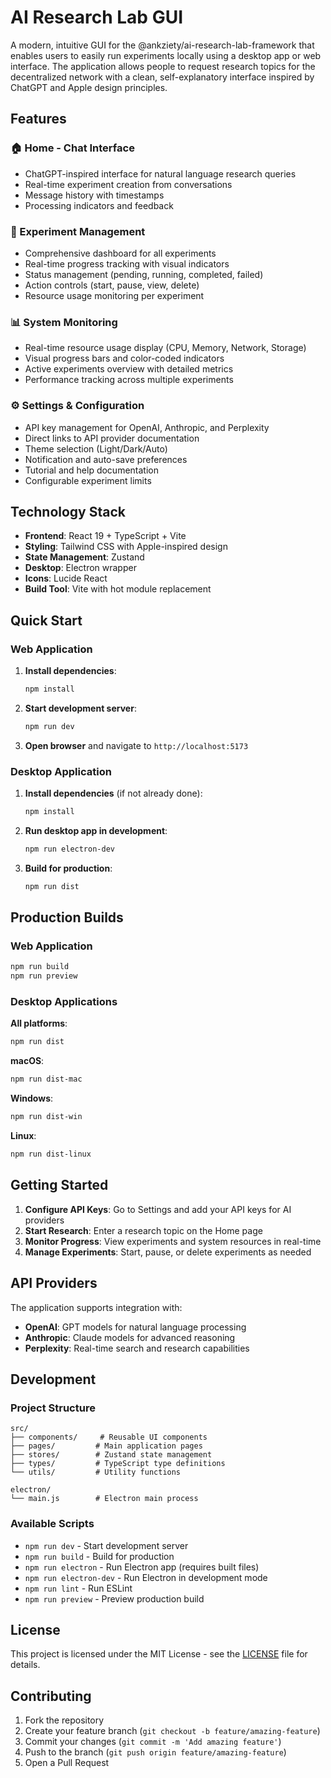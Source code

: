# AI Research Lab GUI

A modern, intuitive GUI for the @ankziety/ai-research-lab-framework that enables users to easily run experiments locally using a desktop app or web interface. The application allows people to request research topics for the decentralized network with a clean, self-explanatory interface inspired by ChatGPT and Apple design principles.

## Features

### 🏠 Home - Chat Interface
- ChatGPT-inspired interface for natural language research queries
- Real-time experiment creation from conversations
- Message history with timestamps
- Processing indicators and feedback

### 🧪 Experiment Management
- Comprehensive dashboard for all experiments
- Real-time progress tracking with visual indicators
- Status management (pending, running, completed, failed)
- Action controls (start, pause, view, delete)
- Resource usage monitoring per experiment

### 📊 System Monitoring
- Real-time resource usage display (CPU, Memory, Network, Storage)
- Visual progress bars and color-coded indicators
- Active experiments overview with detailed metrics
- Performance tracking across multiple experiments

### ⚙️ Settings & Configuration
- API key management for OpenAI, Anthropic, and Perplexity
- Direct links to API provider documentation
- Theme selection (Light/Dark/Auto)
- Notification and auto-save preferences
- Tutorial and help documentation
- Configurable experiment limits

## Technology Stack

- **Frontend**: React 19 + TypeScript + Vite
- **Styling**: Tailwind CSS with Apple-inspired design
- **State Management**: Zustand
- **Desktop**: Electron wrapper
- **Icons**: Lucide React
- **Build Tool**: Vite with hot module replacement

## Quick Start

### Web Application

1. **Install dependencies**:
   ```bash
   npm install
   ```

2. **Start development server**:
   ```bash
   npm run dev
   ```

3. **Open browser** and navigate to `http://localhost:5173`

### Desktop Application

1. **Install dependencies** (if not already done):
   ```bash
   npm install
   ```

2. **Run desktop app in development**:
   ```bash
   npm run electron-dev
   ```

3. **Build for production**:
   ```bash
   npm run dist
   ```

## Production Builds

### Web Application
```bash
npm run build
npm run preview
```

### Desktop Applications

**All platforms**:
```bash
npm run dist
```

**macOS**:
```bash
npm run dist-mac
```

**Windows**:
```bash
npm run dist-win
```

**Linux**:
```bash
npm run dist-linux
```

## Getting Started

1. **Configure API Keys**: Go to Settings and add your API keys for AI providers
2. **Start Research**: Enter a research topic on the Home page
3. **Monitor Progress**: View experiments and system resources in real-time
4. **Manage Experiments**: Start, pause, or delete experiments as needed

## API Providers

The application supports integration with:

- **OpenAI**: GPT models for natural language processing
- **Anthropic**: Claude models for advanced reasoning
- **Perplexity**: Real-time search and research capabilities

## Development

### Project Structure
```
src/
├── components/     # Reusable UI components
├── pages/         # Main application pages
├── stores/        # Zustand state management
├── types/         # TypeScript type definitions
└── utils/         # Utility functions

electron/
└── main.js        # Electron main process
```

### Available Scripts

- `npm run dev` - Start development server
- `npm run build` - Build for production
- `npm run electron` - Run Electron app (requires built files)
- `npm run electron-dev` - Run Electron in development mode
- `npm run lint` - Run ESLint
- `npm run preview` - Preview production build

## License

This project is licensed under the MIT License - see the [LICENSE](LICENSE) file for details.

## Contributing

1. Fork the repository
2. Create your feature branch (`git checkout -b feature/amazing-feature`)
3. Commit your changes (`git commit -m 'Add amazing feature'`)
4. Push to the branch (`git push origin feature/amazing-feature`)
5. Open a Pull Request
